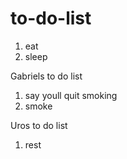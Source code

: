 # to-do-list

1) eat
2) sleep

Gabriels to do list

1) say youll quit smoking
2) smoke

Uros to do list

1) rest